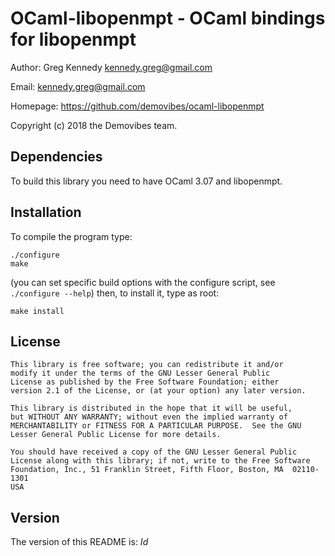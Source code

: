 OCaml-libopenmpt - OCaml bindings for libopenmpt
=========================================

Author: Greg Kennedy <kennedy.greg@gmail.com>

Email: kennedy.greg@gmail.com

Homepage: https://github.com/demovibes/ocaml-libopenmpt

Copyright (c) 2018 the Demovibes team.


Dependencies
------------
To build this library you need to have OCaml 3.07 and libopenmpt.


Installation
------------
To compile the program type:

    ./configure
    make

(you can set specific build options with the configure script, see
`./configure --help`) then, to install it, type as root:

    make install


License
-------
    This library is free software; you can redistribute it and/or
    modify it under the terms of the GNU Lesser General Public
    License as published by the Free Software Foundation; either
    version 2.1 of the License, or (at your option) any later version.

    This library is distributed in the hope that it will be useful,
    but WITHOUT ANY WARRANTY; without even the implied warranty of
    MERCHANTABILITY or FITNESS FOR A PARTICULAR PURPOSE.  See the GNU
    Lesser General Public License for more details.

    You should have received a copy of the GNU Lesser General Public
    License along with this library; if not, write to the Free Software
    Foundation, Inc., 51 Franklin Street, Fifth Floor, Boston, MA  02110-1301
    USA


Version
-------
The version of this README is:
$Id$
